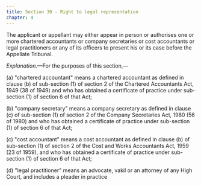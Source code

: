 ```yaml
---
title: Section 30 - Right to legal representation
chapter: 4
---
```


The applicant or appellant may either appear in person or authorises one or more chartered accountants or company secretaries or cost accountants or legal practitioners or any of its officers to present his or its case before the Appellate Tribunal.

*Explanation*.—For the purposes of this section,—

(a) "chartered accountant" means a chartered accountant as defined in clause (b) of sub-section (1) of section 2 of the Chartered Accountants Act, 1949 (38 of 1949) and who has obtained a certificate of practice under sub-section (1) of section 6 of that Act;

(b) "company secretary" means a company secretary as defined in clause (c) of sub-section (1) of section 2 of the Company Secretaries Act, 1980 (56 of 1980) and who has obtained a certificate of practice under sub-section (1) of section 6 of that Act;

(c) "cost accountant" means a cost accountant as defined in clause (b) of sub-section (1) of section 2 of the Cost and Works Accountants Act, 1959 (23 of 1959), and who has obtained a certificate of practice under sub-section (1) of section 6 of that Act;

(d) "legal practitioner" means an advocate, vakil or an attorney of any High Court, and includes a pleader in practice